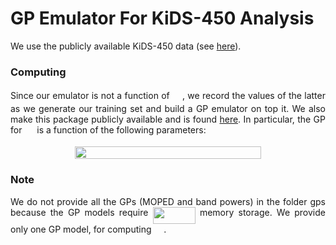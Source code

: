 # GP Emulator For KiDS-450 Analysis

We use the publicly available KiDS-450 data (see <a href="http://kids.strw.leidenuniv.nl/sciencedata.php">here</a>). 


### Computing <img src="/tex/69bd68f5246fed6ce37aca9dff83028c.svg?invert_in_darkmode&sanitize=true" align=middle width=15.94565279999999pt height=14.15524440000002pt/>

<p align="justify">Since our emulator is not a function of <img src="/tex/69bd68f5246fed6ce37aca9dff83028c.svg?invert_in_darkmode&sanitize=true" align=middle width=15.94565279999999pt height=14.15524440000002pt/>, we record the values of the latter as we generate our training set and build a GP emulator on top it. We also make this package publicly available and is found <a href="https://github.com/Harry45/gp_emulator/tree/master/gp_sigma_8">here</a>. In particular, the GP for <img src="/tex/69bd68f5246fed6ce37aca9dff83028c.svg?invert_in_darkmode&sanitize=true" align=middle width=15.94565279999999pt height=14.15524440000002pt/> is a function of the following parameters:</p>

<p align="center"><img src="/tex/cc22b0f214d24ba3260d4ed3eb5de2a0.svg?invert_in_darkmode&sanitize=true" align=middle width=298.98615615pt height=19.9563243pt/></p>

### Note 

<p align="justify">We do not provide all the GPs (MOPED and band powers) in the folder gps because the GP models require <img src="/tex/6b6c021e426987f0a7fb2eabcf24461f.svg?invert_in_darkmode&sanitize=true" align=middle width=68.16691199999998pt height=26.76175259999998pt/> memory storage. We provide only one GP model, for computing <img src="/tex/69bd68f5246fed6ce37aca9dff83028c.svg?invert_in_darkmode&sanitize=true" align=middle width=15.94565279999999pt height=14.15524440000002pt/>.</p>